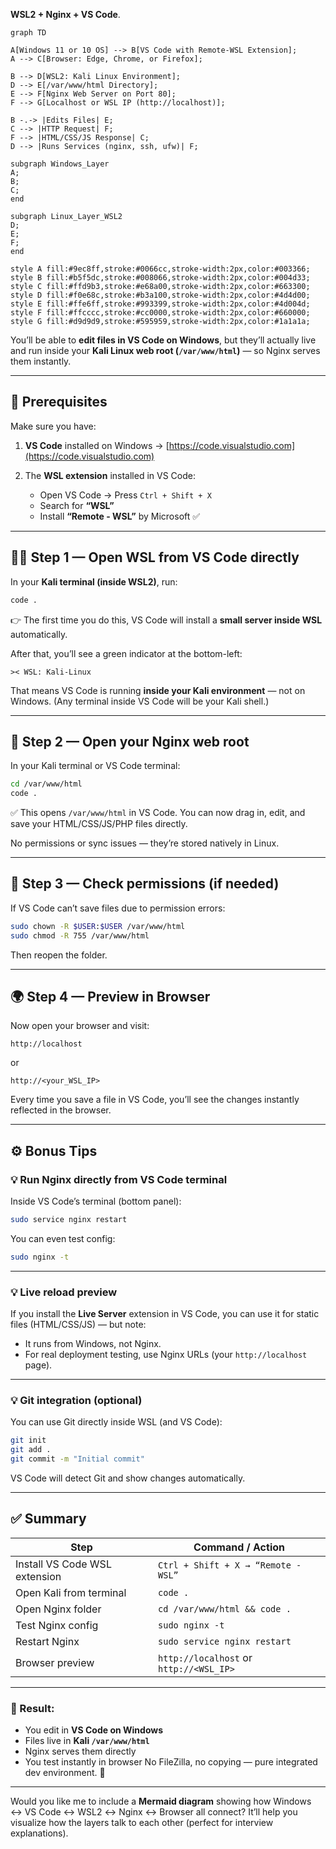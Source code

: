 **WSL2 + Nginx + VS Code**.

```mermaid
graph TD

A[Windows 11 or 10 OS] --> B[VS Code with Remote-WSL Extension];
A --> C[Browser: Edge, Chrome, or Firefox];

B --> D[WSL2: Kali Linux Environment];
D --> E[/var/www/html Directory];
E --> F[Nginx Web Server on Port 80];
F --> G[Localhost or WSL IP (http://localhost)];

B -.-> |Edits Files| E;
C --> |HTTP Request| F;
F --> |HTML/CSS/JS Response| C;
D --> |Runs Services (nginx, ssh, ufw)| F;

subgraph Windows_Layer
A;
B;
C;
end

subgraph Linux_Layer_WSL2
D;
E;
F;
end

style A fill:#9ec8ff,stroke:#0066cc,stroke-width:2px,color:#003366;
style B fill:#b5f5dc,stroke:#008066,stroke-width:2px,color:#004d33;
style C fill:#ffd9b3,stroke:#e68a00,stroke-width:2px,color:#663300;
style D fill:#f0e68c,stroke:#b3a100,stroke-width:2px,color:#4d4d00;
style E fill:#ffe6ff,stroke:#993399,stroke-width:2px,color:#4d004d;
style F fill:#ffcccc,stroke:#cc0000,stroke-width:2px,color:#660000;
style G fill:#d9d9d9,stroke:#595959,stroke-width:2px,color:#1a1a1a;
```

You’ll be able to **edit files in VS Code on Windows**, but they’ll actually live and run inside your **Kali Linux web root (`/var/www/html`)** — so Nginx serves them instantly.

---

## 🧰 Prerequisites

Make sure you have:

1. **VS Code** installed on Windows → [https://code.visualstudio.com](https://code.visualstudio.com)
2. The **WSL extension** installed in VS Code:

   * Open VS Code → Press `Ctrl + Shift + X`
   * Search for **“WSL”**
   * Install **“Remote - WSL”** by Microsoft ✅

---

## 🧑‍💻 Step 1 — Open WSL from VS Code directly

In your **Kali terminal (inside WSL2)**, run:

```bash
code .
```

👉 The first time you do this, VS Code will install a **small server inside WSL** automatically.

After that, you’ll see a green indicator at the bottom-left:

```
>< WSL: Kali-Linux
```

That means VS Code is running **inside your Kali environment** — not on Windows.
(Any terminal inside VS Code will be your Kali shell.)

---

## 📂 Step 2 — Open your Nginx web root

In your Kali terminal or VS Code terminal:

```bash
cd /var/www/html
code .
```

✅ This opens `/var/www/html` in VS Code.
You can now drag in, edit, and save your HTML/CSS/JS/PHP files directly.

No permissions or sync issues — they’re stored natively in Linux.

---

## 🧱 Step 3 — Check permissions (if needed)

If VS Code can’t save files due to permission errors:

```bash
sudo chown -R $USER:$USER /var/www/html
sudo chmod -R 755 /var/www/html
```

Then reopen the folder.

---

## 🌍 Step 4 — Preview in Browser

Now open your browser and visit:

```
http://localhost
```

or

```
http://<your_WSL_IP>
```

Every time you save a file in VS Code, you’ll see the changes instantly reflected in the browser.

---

## ⚙️ Bonus Tips

### 💡 Run Nginx directly from VS Code terminal

Inside VS Code’s terminal (bottom panel):

```bash
sudo service nginx restart
```

You can even test config:

```bash
sudo nginx -t
```

---

### 💡 Live reload preview

If you install the **Live Server** extension in VS Code, you can use it for static files (HTML/CSS/JS) — but note:

* It runs from Windows, not Nginx.
* For real deployment testing, use Nginx URLs (your `http://localhost` page).

---

### 💡 Git integration (optional)

You can use Git directly inside WSL (and VS Code):

```bash
git init
git add .
git commit -m "Initial commit"
```

VS Code will detect Git and show changes automatically.

---

## ✅ Summary

| Step                          | Command / Action                        |
| ----------------------------- | --------------------------------------- |
| Install VS Code WSL extension | `Ctrl + Shift + X → “Remote - WSL”`     |
| Open Kali from terminal       | `code .`                                |
| Open Nginx folder             | `cd /var/www/html && code .`            |
| Test Nginx config             | `sudo nginx -t`                         |
| Restart Nginx                 | `sudo service nginx restart`            |
| Browser preview               | `http://localhost` or `http://<WSL_IP>` |

---

### 🎯 Result:

* You edit in **VS Code on Windows**
* Files live in **Kali `/var/www/html`**
* Nginx serves them directly
* You test instantly in browser
  No FileZilla, no copying — pure integrated dev environment. 🚀

---

Would you like me to include a **Mermaid diagram** showing how Windows ↔ VS Code ↔ WSL2 ↔ Nginx ↔ Browser all connect? It’ll help you visualize how the layers talk to each other (perfect for interview explanations).
